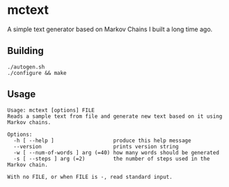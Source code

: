 # mctext

A simple text generator based on Markov Chains I built a long time ago.

## Building

```
./autogen.sh
./configure && make
```

## Usage

```
Usage: mctext [options] FILE
Reads a sample text from file and generate new text based on it using Markov chains.

Options:
  -h [ --help ]                   produce this help message
  --version                       prints version string
  -w [ --num-of-words ] arg (=40) how many words should be generated
  -s [ --steps ] arg (=2)         the number of steps used in the Markov chain.

With no FILE, or when FILE is -, read standard input.
```





